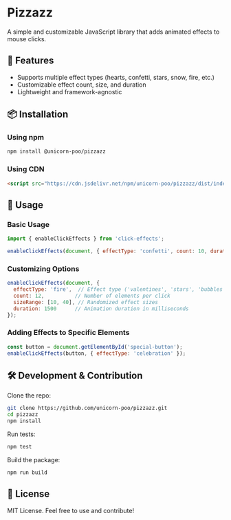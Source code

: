 # Pizzazz

A simple and customizable JavaScript library that adds animated effects to mouse clicks.

## 🚀 Features

- Supports multiple effect types (hearts, confetti, stars, snow, fire, etc.)
- Customizable effect count, size, and duration
- Lightweight and framework-agnostic

## 📦 Installation

### Using npm

```sh
npm install @unicorn-poo/pizzazz
```

### Using CDN

```html
<script src="https://cdn.jsdelivr.net/npm/unicorn-poo/pizzazz/dist/index.js"></script>
```

## 🎨 Usage

### **Basic Usage**

```javascript
import { enableClickEffects } from 'click-effects';

enableClickEffects(document, { effectType: 'confetti', count: 10, duration: 1200 });
```

### **Customizing Options**

```javascript
enableClickEffects(document, {
  effectType: 'fire',  // Effect type ('valentines', 'stars', 'bubbles', etc.)
  count: 12,          // Number of elements per click
  sizeRange: [10, 40], // Randomized effect sizes
  duration: 1500      // Animation duration in milliseconds
});
```

### **Adding Effects to Specific Elements**

```javascript
const button = document.getElementById('special-button');
enableClickEffects(button, { effectType: 'celebration' });
```

## 🛠 Development & Contribution

Clone the repo:

```sh
git clone https://github.com/unicorn-poo/pizzazz.git
cd pizzazz
npm install
```

Run tests:

```sh
npm test
```

Build the package:

```sh
npm run build
```

## 📜 License

MIT License. Feel free to use and contribute!
